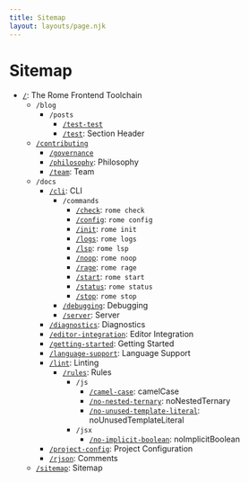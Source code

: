 ```yaml
---
title: Sitemap
layout: layouts/page.njk
---
```


# Sitemap

<!-- EVERYTHING BELOW IS AUTOGENERATED. SEE SCRIPTS FOLDER FOR UPDATE SCRIPTS -->

 - [`/`](/): The Rome Frontend Toolchain
   - `/blog`
     - `/posts`
       - [`/test-test`](/blog/posts/test-test)
       - [`/test`](/blog/posts/test): Section Header
   - [`/contributing`](/contributing)
     - [`/governance`](/contributing/governance)
     - [`/philosophy`](/contributing/philosophy): Philosophy
     - [`/team`](/contributing/team): Team
   - `/docs`
     - [`/cli`](/docs/cli): CLI
       - `/commands`
         - [`/check`](/docs/cli/commands/check): `rome check`
         - [`/config`](/docs/cli/commands/config): `rome config`
         - [`/init`](/docs/cli/commands/init): `rome init`
         - [`/logs`](/docs/cli/commands/logs): `rome logs`
         - [`/lsp`](/docs/cli/commands/lsp): `rome lsp`
         - [`/noop`](/docs/cli/commands/noop): `rome noop`
         - [`/rage`](/docs/cli/commands/rage): `rome rage`
         - [`/start`](/docs/cli/commands/start): `rome start`
         - [`/status`](/docs/cli/commands/status): `rome status`
         - [`/stop`](/docs/cli/commands/stop): `rome stop`
       - [`/debugging`](/docs/cli/debugging): Debugging
       - [`/server`](/docs/cli/server): Server
     - [`/diagnostics`](/docs/diagnostics): Diagnostics
     - [`/editor-integration`](/docs/editor-integration): Editor Integration
     - [`/getting-started`](/docs/getting-started): Getting Started
     - [`/language-support`](/docs/language-support): Language Support
     - [`/lint`](/docs/lint): Linting
       - [`/rules`](/docs/lint/rules): Rules
         - `/js`
           - [`/camel-case`](/docs/lint/rules/js/camel-case): camelCase
           - [`/no-nested-ternary`](/docs/lint/rules/js/no-nested-ternary): noNestedTernary
           - [`/no-unused-template-literal`](/docs/lint/rules/js/no-unused-template-literal): noUnusedTemplateLiteral
         - `/jsx`
           - [`/no-implicit-boolean`](/docs/lint/rules/jsx/no-implicit-boolean): noImplicitBoolean
     - [`/project-config`](/docs/project-config): Project Configuration
     - [`/rjson`](/docs/rjson): Comments
   - [`/sitemap`](/sitemap): Sitemap
